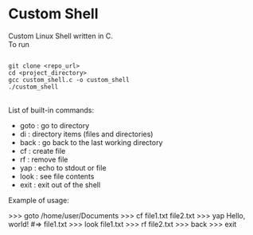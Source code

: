 # Custom Shell

Custom Linux Shell written in C.<br />
To run
```

git clone <repo_url>
cd <project_directory>
gcc custom_shell.c -o custom_shell
./custom_shell

```
<br />
List of built-in commands:
<ul>
 <li>goto : go to directory</li>
 <li>di : directory items (files and directories)</li>
 <li>back : go back to the last working directory</li>
 <li>cf : create file</li>
 <li>rf : remove file</li>
 <li>yap : echo to stdout or file</li>
 <li>look : see file contents</li>
 <li>exit : exit out of the shell</li>
</ul>
Example of usage:
<p>
 >>> goto /home/user/Documents
 >>> cf file1.txt file2.txt
 >>> yap Hello, world! #=> file1.txt
 >>> look file1.txt
 >>> rf file2.txt
 >>> back
 >>> exit
</p>

